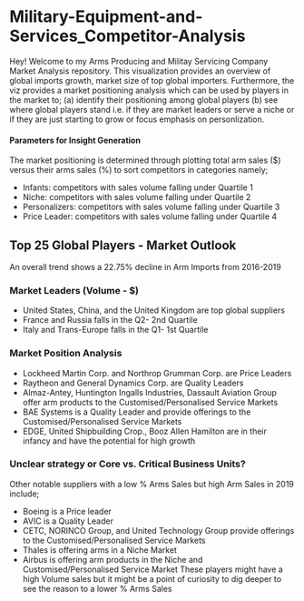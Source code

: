 # Military-Equipment-and-Services_Competitor-Analysis
Hey! Welcome to my Arms Producing and Militay Servicing Company Market Analysis repository. This visualization provides an overview of global imports growth, market size of top global importers. Furthermore, the viz provides a market positioning analysis which can be used by players in the market to; (a) identify their positioning among global players (b) see where global players stand i.e. if they are market leaders or serve a niche or if they are just starting to grow or focus emphasis on personlization.  
#### Parameters for Insight Generation
The market positioning is determined through plotting total arm sales ($) versus their arms sales (%) to sort competitors in categories namely; 
 - Infants: competitors with sales volume falling under Quartile 1
 - Niche: competitors with sales volume falling under Quartile 2
 - Personalizers: competitors with sales volume falling under Quartile 3
 - Price Leader: competitors with sales volume falling under Quartile 4
 
## Top 25 Global Players - Market Outlook
An overall trend shows a 22.75% decline in Arm Imports from 2016-2019
### Market Leaders (Volume - $)
- United States, China, and the United Kingdom are top global suppliers
- France and Russia falls in the Q2- 2nd Quartile 
- Italy and Trans-Europe falls in the Q1- 1st Quartile
### Market Position Analysis
- Lockheed Martin Corp. and Northrop Grumman Corp. are Price Leaders 
- Raytheon and General Dynamics Corp. are Quality Leaders
- Almaz-Antey, Huntington Ingalls Industries, Dassault Aviation Group offer arm products to the Customised/Personalised Service Markets
- BAE Systems is a Quality Leader and provide offerings to the Customised/Personalised Service Markets
- EDGE, United Shipbuilding Crop., Booz Allen Hamilton are in their infancy and have the potential for high growth
### Unclear strategy or Core vs. Critical Business Units?
Other notable suppliers with a low % Arms Sales but high Arm Sales in 2019 include;
- Boeing is a Price leader
- AVIC is a Quality Leader
- CETC, NORINCO Group, and United Technology Group provide offerings to the Customised/Personalised Service Markets
- Thales is offering arms in a Niche Market
- Airbus is offering arm products in the Niche and Customised/Personalised Service Market
These players might have a high Volume sales but it might be a point of curiosity to dig deeper to see the reason to a lower % Arms Sales



